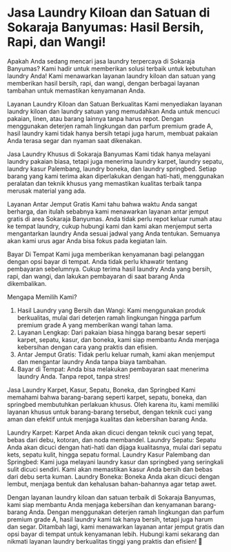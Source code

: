 # Jasa Laundry Kiloan dan Satuan di Sokaraja Banyumas: Hasil Bersih, Rapi, dan Wangi!

Apakah Anda sedang mencari jasa laundry terpercaya di Sokaraja Banyumas? Kami hadir untuk memberikan solusi terbaik untuk kebutuhan laundry Anda! Kami menawarkan layanan laundry kiloan dan satuan yang memberikan hasil bersih, rapi, dan wangi, dengan berbagai layanan tambahan untuk memastikan kenyamanan Anda.

Layanan Laundry Kiloan dan Satuan Berkualitas
Kami menyediakan layanan laundry kiloan dan laundry satuan yang memudahkan Anda untuk mencuci pakaian, linen, atau barang lainnya tanpa harus repot. Dengan menggunakan deterjen ramah lingkungan dan parfum premium grade A, hasil laundry kami tidak hanya bersih tetapi juga harum, membuat pakaian Anda terasa segar dan nyaman saat dikenakan.

Jasa Laundry Khusus di Sokaraja Banyumas
Kami tidak hanya melayani laundry pakaian biasa, tetapi juga menerima laundry karpet, laundry sepatu, laundry kasur Palembang, laundry boneka, dan laundry springbed. Setiap barang yang kami terima akan diperlakukan dengan hati-hati, menggunakan peralatan dan teknik khusus yang memastikan kualitas terbaik tanpa merusak material yang ada.

Layanan Antar Jemput Gratis
Kami tahu bahwa waktu Anda sangat berharga, dan itulah sebabnya kami menawarkan layanan antar jemput gratis di area Sokaraja Banyumas. Anda tidak perlu repot keluar rumah atau ke tempat laundry, cukup hubungi kami dan kami akan menjemput serta mengantarkan laundry Anda sesuai jadwal yang Anda tentukan. Semuanya akan kami urus agar Anda bisa fokus pada kegiatan lain.

Bayar Di Tempat
Kami juga memberikan kenyamanan bagi pelanggan dengan opsi bayar di tempat. Anda tidak perlu khawatir tentang pembayaran sebelumnya. Cukup terima hasil laundry Anda yang bersih, rapi, dan wangi, dan lakukan pembayaran di saat barang Anda dikembalikan.

Mengapa Memilih Kami?
1. Hasil Laundry yang Bersih dan Wangi: Kami menggunakan produk berkualitas, mulai dari deterjen ramah lingkungan hingga parfum premium grade A yang memberikan wangi tahan lama.
2. Layanan Lengkap: Dari pakaian biasa hingga barang besar seperti karpet, sepatu, kasur, dan boneka, kami siap membantu Anda menjaga kebersihan dengan cara yang praktis dan efisien.
3. Antar Jemput Gratis: Tidak perlu keluar rumah, kami akan menjemput dan mengantar laundry Anda tanpa biaya tambahan.
4. Bayar di Tempat: Anda bisa melakukan pembayaran saat menerima laundry Anda. Tanpa repot, tanpa stres!

Jasa Laundry Karpet, Kasur, Sepatu, Boneka, dan Springbed
Kami memahami bahwa barang-barang seperti karpet, sepatu, boneka, dan springbed membutuhkan perlakuan khusus. Oleh karena itu, kami memiliki layanan khusus untuk barang-barang tersebut, dengan teknik cuci yang aman dan efektif untuk menjaga kualitas dan kebersihan barang Anda.

Laundry Karpet: Karpet Anda akan dicuci dengan teknik cuci yang tepat, bebas dari debu, kotoran, dan noda membandel.
Laundry Sepatu: Sepatu Anda akan dicuci dengan hati-hati dan dijaga kualitasnya, mulai dari sepatu kets, sepatu kulit, hingga sepatu formal.
Laundry Kasur Palembang dan Springbed: Kami juga melayani laundry kasur dan springbed yang seringkali sulit dicuci sendiri. Kami akan memastikan kasur Anda bersih dan bebas dari debu serta kuman.
Laundry Boneka: Boneka Anda akan dicuci dengan lembut, menjaga bentuk dan kehalusan bahan-bahannya agar tetap awet.

Dengan layanan laundry kiloan dan satuan terbaik di Sokaraja Banyumas, kami siap membantu Anda menjaga kebersihan dan kenyamanan barang-barang Anda. Dengan menggunakan deterjen ramah lingkungan dan parfum premium grade A, hasil laundry kami tak hanya bersih, tetapi juga harum dan segar. Ditambah lagi, kami menawarkan layanan antar jemput gratis dan opsi bayar di tempat untuk kenyamanan lebih.
Hubungi kami sekarang dan nikmati layanan laundry berkualitas tinggi yang praktis dan efisien! 🌟
